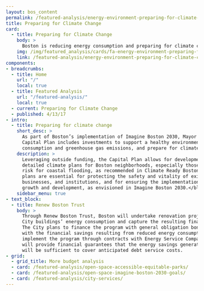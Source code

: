 ```yaml
---
layout: bos_content
permalink: /featured-analysis/energy-environment-preparing-for-climate-change/
title: Preparing for Climate Change
card:
  - title: Preparing for Climate Change
    body: >
      Boston is reducing energy consumption and preparing for climate change
    img: /img/featured_analysis/cards/fa-energy-environment-preparing-for-climate-change.jpg
    link: /featured-analysis/energy-environment-preparing-for-climate-change
components:
- breadcrumbs:
  - title: Home
    url: "/"
    local: true
  - title: Featured Analysis
    url: "/featured-analysis/"
    local: true
  - current: Preparing for Climate Change
  - published: 4/13/17
- intro:
  - title: Preparing for climate change
    short_desc: >
      As part of Boston’s implementation of Imagine Boston 2030, Mayor Walsh’s FY18-22 
      Capital Plan includes investments to support a healthy environment, reduce energy
      consumption and greenhouse gas emissions, and prepare for climate change.
    description: >
      Leveraging outside funding, the Capital Plan allows for development of more 
      detailed climate plans for Boston neighborhoods, especially those most at 
      risk for coastal flooding, as recommended in Climate Ready Boston. <blockquote>These 
      plans are essential for protecting the safety and vitality of existing residents, 
      businesses, and institutions, and for ensuring the implementation of continued
      growth and development, as envisioned in Imagine Boston 2030.</blockquote> 
    sidebar_menu: true
- text_block:
  - title: Renew Boston Trust
    body: >
      Through Renew Boston Trust, Boston will undertake renovation projects to reduce 
      City buildings’ energy consumption and capture the resulting financial savings. 
      The City plans to finance the program with general obligation bonds payable in part 
      with the financial savings resulting from reduced energy consumption. The City will 
      implement the program through contracts with Energy Service Companies (ESCOs) that 
      will provide financial guarantees that the energy savings generated by the projects 
      will be sufficient to cover anticipated debt service costs.
- grid: 
  - grid_title: More budget analysis
  - card: /featured-analysis/open-space-accessible-equitable-parks/
  - card: /featured-analysis/open-space-imagine-boston-2030-goals/
  - card: /featured-analysis/city-services/
---
```

